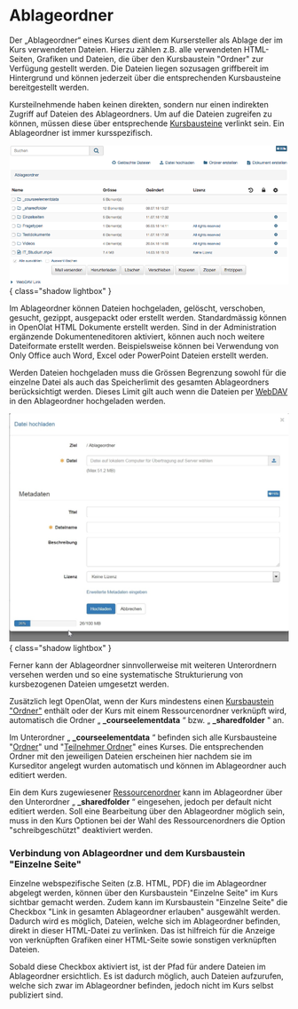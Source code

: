 # Ablageordner

Der „Ablageordner“ eines Kurses dient dem Kursersteller als Ablage der im Kurs verwendeten Dateien. Hierzu zählen z.B. alle verwendeten HTML-Seiten, Grafiken und Dateien, die über den Kursbaustein "Ordner" zur Verfügung gestellt werden. Die Dateien liegen sozusagen griffbereit im Hintergrund und können jederzeit über die entsprechenden Kursbausteine bereitgestellt werden.

Kursteilnehmende haben keinen direkten, sondern nur einen indirekten Zugriff auf Dateien des Ablageordners. Um auf die Dateien zugreifen zu können, müssen diese über entsprechende [Kursbausteine](../course_elements/index.de.md) verlinkt sein. Ein Ablageordner ist immer kursspezifisch.

![Kurs Ablageordner](assets/Ablageordner_01.png){ class="shadow lightbox" }

Im Ablageordner können Dateien hochgeladen, gelöscht, verschoben, gesucht, gezippt, ausgepackt oder erstellt werden. Standardmässig können in OpenOlat HTML Dokumente erstellt werden. Sind in der Administration ergänzende Dokumenteneditoren aktiviert, können auch noch weitere Dateiformate erstellt werden. Beispielsweise können bei Verwendung von Only Office auch Word, Excel oder PowerPoint Dateien erstellt werden.

Werden Dateien hochgeladen muss die Grössen Begrenzung sowohl für die einzelne Datei als auch das Speicherlimit des gesamten Ablageordners berücksichtigt werden. Dieses Limit gilt auch wenn die Dateien per 
[WebDAV](../supported_tech/Using_WebDAV.de.md) in den Ablageordner hochgeladen werden.

![Datei hochladen](assets/Datei_hochladen.jpg){ class="shadow lightbox" }

Ferner kann der Ablageordner sinnvollerweise mit weiteren Unterordnern versehen werden und so eine systematische Strukturierung von kursbezogenen Dateien umgesetzt werden.

Zusätzlich legt OpenOlat, wenn der Kurs mindestens einen [Kursbaustein "Ordner"](../course_elements/Knowledge_Transfer.de.md#Wissensvermittlung-_ordner) enthält oder der Kurs mit einem Ressourcenordner verknüpft wird, automatisch die Ordner „ **_courseelementdata** “ bzw. „ **_sharedfolder** " an.

Im Unterordner „ **_courseelementdata** “ befinden sich alle Kursbausteine "[Ordner](../course_elements/Course_Element_Folder.de.md)" und "[Teilnehmer Ordner](../learning_activities/Working_With_Course_Elements.de.md)" eines Kurses. Die entsprechenden Ordner mit den jeweiligen Dateien erscheinen hier nachdem sie im Kurseditor angelegt wurden automatisch und können im Ablageordner auch editiert werden.

Ein dem Kurs zugewiesener [Ressourcenordner](../authoring/Various_Types_of_Learning_Resources.de.md) kann im Ablageordner über den Unterordner „ **_sharedfolder** “ eingesehen, jedoch per default nicht editiert werden. Soll eine Bearbeitung über den Ablageordner möglich sein, muss in den Kurs Optionen bei der Wahl des Ressourcenordners die Option "schreibgeschützt" deaktiviert werden.

### Verbindung von Ablageordner und dem Kursbaustein "Einzelne Seite"

Einzelne webspezifische Seiten (z.B. HTML, PDF) die im Ablageordner abgelegt werden, können über den Kursbaustein "Einzelne Seite" im Kurs sichtbar gemacht werden. Zudem kann im Kursbaustein "Einzelne Seite" die Checkbox "Link in gesamten Ablageordner erlauben" ausgewählt werden. Dadurch wird es möglich, Dateien, welche sich im Ablageordner befinden, direkt in dieser HTML-Datei zu verlinken. Das ist hilfreich für die Anzeige von verknüpften Grafiken einer HTML-Seite sowie sonstigen verknüpften Dateien.

Sobald diese Checkbox aktiviert ist, ist der Pfad für andere Dateien im Ablageordner ersichtlich. Es ist dadurch möglich, auch Dateien aufzurufen, welche sich zwar im Ablageordner befinden, jedoch nicht im Kurs selbst publiziert sind.
